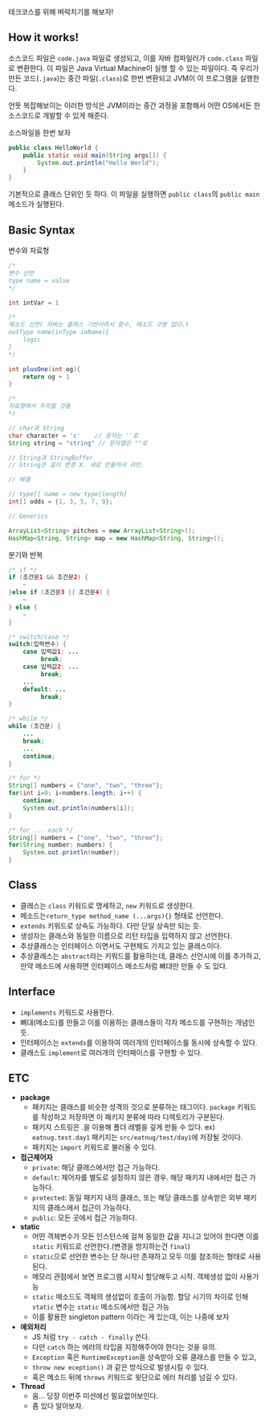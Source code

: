 테크코스를 위해 벼락치기를 해보자!

## How it works!

소스코드 파일은 `code.java` 파일로 생성되고, 이를 자바 컴파일러가 `code.class` 파일로 변환한다. 이 파일은 Java Virtual Machine이 실행 할 수 있는 파일이다. 즉 우리가 만든 코드(`.java`)는 중간 파일(`.class`)로 한번 변환되고 JVM이 이 프로그램을 실행한다. 

언뜻 복잡해보이는 이러한 방식은 JVM이라는 중간 과정을 포함해서 어떤 OS에서든 한 소스코드로 개발할 수 있게 해준다.

소스파일을 한번 보자

```java
public class HelloWorld {
    public static void main(String args[]) {
        System.out.println("Hello World");
    }
}
```

기본적으로 클래스 단위인 듯 하다. 이 파일을 실행하면 `public class`의 `public main` 메소드가 실행된다.

## Basic Syntax

변수와 자료형

```java
/*  
변수 선언
type name = value 
*/

int intVar = 1

/*
메소드 선언( 자바는 클래스 기반이라서 함수, 메소드 구분 없다.)
outType name(inType inName){
    logic
}
*/

int plusOne(int og){
    return og + 1
}

/*
자료형에서 주의할 것들
*/

// char과 String
char character = 'c'    // 문자는 ''로
String string = "string" // 문자열은 ""로

// String과 StringBuffer
// String은 길이 변경 X. 새로 만들어서 리턴.

// 배열

// type[] name = new type[length]
int[] odds = {1, 3, 5, 7, 9};

// Generics

ArrayList<String> pitches = new ArrayList<String>();
HashMap<String, String> map = new HashMap<String, String>();
```

분기와 반복

```java
/* if */
if (조건문1 && 조건문2) {
    ~
}else if (조건문3 || 조건문4) {
    ~
} else {
    ~
}

/* switch/case */
switch(입력변수) {
    case 입력값1: ...
         break;
    case 입력값2: ...
         break;
    ...
    default: ...
         break;
}

/* while */
while (조건문) {
    ...
    break;
    ...
    continue;
}

/* for */
String[] numbers = {"one", "two", "three"};
for(int i=0; i<numbers.length; i++) {
    continue;
    System.out.println(numbers[i]);
}

/* for ... each */
String[] numbers = {"one", "two", "three"};
for(String number: numbers) {
    System.out.println(number);
}
```

## Class

- 클래스는 `class` 키워드로 명세하고, `new` 키워드로 생성한다. 
- 메소드는`return_type method_name (...args){}` 형태로 선언한다.
- `extends` 키워드로 상속도 가능하다. 다만 단일 상속만 되는 듯. 
- 생성자는 클래스와 동일한 이름으로 리턴 타입을 입력하지 않고 선언한다.
- 추상클래스는 인터페이스 이면서도 구현체도 가지고 있는 클래스이다.
- 추상클래스는 `abstract`라는 키워드를 활용하는데, 클래스 선언시에 이를 추가하고, 만약 메소드에 사용하면 인터페이스 메소드처럼 뼈대만 만들 수 도 있다.

## Interface

- `implements` 키워드로 사용한다.
- 뼈대(메소드)를 만들고 이를 이용하는 클래스들이 각자 메소드를 구현하는 개념인 듯.
- 인터페이스는 `extends`를 이용하여 여러개의 인터페이스를 동시에 상속할 수 있다.
- 클래스도 `implement`로 여러개의 인터페이스를 구현할 수 있다.

## ETC

- __package__ 
    - 패키지는 클래스를 비슷한 성격의 것으로 분류하는 태그이다. `package` 키워드를 작성하고 저장하면 이 패키지 분류에 따라 디렉토리가 구분된다.
    - 패키지 스트링은 .을 이용해 폴더 레벨을 깊게 만들 수 있다. ex) `eatnug.test.day1` 패키지는 `src/eatnug/test/day1`에 저장될 것이다.
    - 패키지는 `import` 키워드로 불러올 수 있다.
- __접근제어자__
    - `private`: 해당 클래스에서만 접근 가능하다.
    - `default`: 제어자를 별도로 설정하지 않은 경우. 해당 패키지 내에서만 접근 가능하다.
    - `protected`: 동일 패키지 내의 클래스, 또는 해당 클래스를 상속받은 외부 패키지의 클래스에서 접근이 가능하다.
    - `public`:  모든 곳에서 접근 가능하다.
- __static__
    - 어떤 객체변수가 모든 인스턴스에 걸쳐 동일한 값을 지니고 있어야 한다면 이를 `static` 키워드로 선언한다.(변경을 방지하는건 `final`)
    - `static`으로 선언한 변수는 단 하나만 존재하고 모두 이를 참조하는 형태로 사용된다.
    - 메모리 관점에서 보면 프로그램 시작시 할당해두고 시작. 객체생성 없이 사용가능
    - `static` 메소드도 객체의 생성없이 호출이 가능함. 할당 시기의 차이로 인해 `static` 변수는 `static` 메소드에서만 접근 가능
    - 이를 활용한 singleton pattern 이라는 게 있는데, 이는 나중에 보자
- __예외처리__
    - JS 처럼 `try - catch - finally` 쓴다.
    - 다만 `catch` 하는 에러의 타입을 지정해주어야 한다는 것을 유의.
    - `Exception` 혹은 `RuntimeException`을 상속받아 오류 클래스를 만들 수 있고,
    - `throw new eception()` 과 같은 방식으로 발생시킬 수 있다.
    - 혹은 메소드 뒤에 `throws` 키워드로 윗단으로 에러 처리를 넘길 수 있다.
- __Thread__
    - 음... 당장 이번주 미션에선 필요없어보인다. 
    - 좀 있다 알아보자.